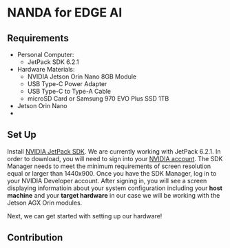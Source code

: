 # NANDA for EDGE AI 

## Requirements
* Personal Computer:
  * JetPack SDK 6.2.1
* Hardware Materials:
  * NVIDIA Jetson Orin Nano 8GB Module
  * USB Type-C Power Adapter
  * USB Type-C to Type-A Cable
  * microSD Card or Samsung 970 EVO Plus SSD 1TB
* Jetson Orin Nano
* 



## Set Up

Install [NVIDIA JetPack SDK](https://developer.nvidia.com/embedded/jetpack). We are currently working with JetPack 6.2.1. In order to download, you will need to sign into your [NVIDIA account](https://developer.nvidia.com/account). The SDK Manager needs to meet the minimum requirements of screen resolution equal or larger than 1440x900. Once you have the SDK Manager, log in to your NVIDIA Developer account. After signing in, you will see a screen displaying informatioin about your system configuration including your **host machine** and your **target hardware** in our case we will be working with the Jetson AGX Orin modules.

Next, we can get started with setting up our hardware! 


## Contribution 
